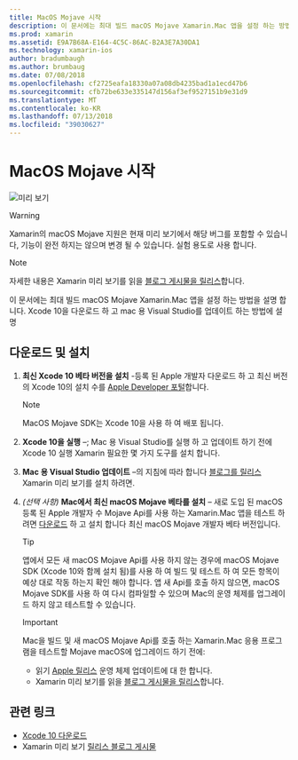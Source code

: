 ```yaml
---
title: MacOS Mojave 시작
description: 이 문서에는 최대 빌드 macOS Mojave Xamarin.Mac 앱을 설정 하는 방법을 설명 합니다. Xcode 10을 다운로드 하 고 mac 용 Visual Studio를 업데이트 하는 방법에 설명
ms.prod: xamarin
ms.assetid: E9A7B68A-E164-4C5C-86AC-B2A3E7A30DA1
ms.technology: xamarin-ios
author: bradumbaugh
ms.author: brumbaug
ms.date: 07/08/2018
ms.openlocfilehash: cf2725eafa18330a07a08db4235bad1a1ecd47b6
ms.sourcegitcommit: cfb72be633e335147d156af3ef9527151b9e31d9
ms.translationtype: MT
ms.contentlocale: ko-KR
ms.lasthandoff: 07/13/2018
ms.locfileid: "39030627"
---
```

# <a name="getting-started-with-macos-mojave"></a>MacOS Mojave 시작

![미리 보기](~/media/shared/preview.png)

> [!WARNING]
> Xamarin의 macOS Mojave 지원은 현재 미리 보기에서 해당 버그를 포함할 수 있습니다, 기능이 완전 하지는 않으며 변경 될 수 있습니다.
> 실험 용도로 사용 합니다.

> [!NOTE]
> 자세한 내용은 Xamarin 미리 보기를 읽을 [블로그 게시물을 릴리스](https://releases.xamarin.com/preview-release-xcode-10-beta-3/)합니다.

이 문서에는 최대 빌드 macOS Mojave Xamarin.Mac 앱을 설정 하는 방법을 설명 합니다. Xcode 10을 다운로드 하 고 mac 용 Visual Studio를 업데이트 하는 방법에 설명

## <a name="download-and-install"></a>다운로드 및 설치

1. **최신 Xcode 10 베타 버전을 설치** -등록 된 Apple 개발자 다운로드 하 고 최신 버전의 Xcode 10의 설치 수를 [Apple Developer 포털](https://developer.apple.com/download/)합니다.

   > [!NOTE]
   > MacOS Mojave SDK는 Xcode 10을 사용 하 여 배포 됩니다.

2. **Xcode 10을 실행** –; Mac 용 Visual Studio를 실행 하 고 업데이트 하기 전에 Xcode 10 실행 Xamarin 필요한 몇 가지 도구를 설치 합니다.

3. **Mac 용 Visual Studio 업데이트** –의 지침에 따라 합니다 [블로그를 릴리스](https://releases.xamarin.com/preview-release-xcode-10-beta-3/) Xamarin 미리 보기를 설치 하려면.

4. _(선택 사항)_  **Mac에서 최신 macOS Mojave 베타를 설치** – 새로 도입 된 macOS 등록 된 Apple 개발자 수 Mojave Api를 사용 하는 Xamarin.Mac 앱을 테스트 하려면 [다운로드](https://developer.apple.com/download/) 하 고 설치 합니다 최신 macOS Mojave 개발자 베타 버전입니다.

   > [!TIP]
   > 앱에서 모든 새 macOS Mojave Api를 사용 하지 않는 경우에 macOS Mojave SDK (Xcode 10와 함께 설치 됨)를 사용 하 여 빌드 및 테스트 하 여 모든 항목이 예상 대로 작동 하는지 확인 해야 합니다. 앱 새 Api를 호출 하지 않으면, macOS Mojave SDK를 사용 하 여 다시 컴파일할 수 있으며 Mac의 운영 체제를 업그레이드 하지 않고 테스트할 수 있습니다.

   > [!IMPORTANT]
   > Mac을 빌드 및 새 macOS Mojave Api를 호출 하는 Xamarin.Mac 응용 프로그램을 테스트할 Mojave macOS에 업그레이드 하기 전에:
   > - 읽기 [Apple 릴리스](https://developer.apple.com/download/) 운영 체제 업데이트에 대 한 합니다.
   > - Xamarin 미리 보기를 읽을 [블로그 게시물을 릴리스](https://releases.xamarin.com/preview-release-xcode-10-beta-3/)합니다.

## <a name="related-links"></a>관련 링크

- [Xcode 10 다운로드](https://developer.apple.com/download/)
- Xamarin 미리 보기 [릴리스 블로그 게시물](https://releases.xamarin.com/preview-release-xcode-10-beta-3/)
